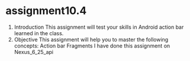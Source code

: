 # assignment10.4
1. Introduction
This assignment will test your skills in Android action bar learned in the
class.
2. Objective
This assignment will help you to master the following concepts:
Action bar
Fragments
I have done this assignment on Nexus_6_25_api
